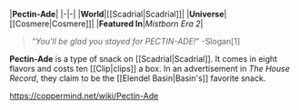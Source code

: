 |**Pectin-Ade**|
|-|-|
|**World**|[[Scadrial\|Scadrial]]|
|**Universe**|[[Cosmere\|Cosmere]]|
|**Featured In**|*Mistborn Era 2*|

>“*You'll be glad you stayed for PECTIN-ADE!*”
\-Slogan[1]


**Pectin-Ade** is a type of snack on [[Scadrial\|Scadrial]].
It comes in eight flavors and costs ten [[Clip\|clips]] a box. In an advertisement in *The House Record*, they claim to be the [[Elendel Basin\|Basin's]] favorite snack.



https://coppermind.net/wiki/Pectin-Ade